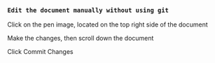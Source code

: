 ### `Edit the document manually without using git`
<p>Click on the pen image, located on the top right side of the document</p>
<p>Make the changes, then scroll down the document</p>
<p>Click Commit Changes</p>

